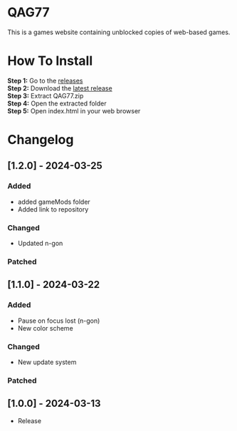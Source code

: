 # QAG77
This is a games website containing unblocked copies of web-based games.
# How To Install
**Step 1:** Go to the [releases](https://github.com/Gamerboss3094/QAG77/releases)  
**Step 2:** Download the [latest release](https://github.com/Gamerboss3094/QAG77/releases/latest)  
**Step 3:** Extract QAG77.zip  
**Step 4:** Open the extracted folder  
**Step 5:** Open index.html in your web browser  
# Changelog
## [1.2.0] - 2024-03-25
### Added
- added gameMods folder
- Added link to repository

### Changed
- Updated n-gon

### Patched

## [1.1.0] - 2024-03-22
### Added
- Pause on focus lost (n-gon)
- New color scheme

### Changed
- New update system

### Patched

## [1.0.0] - 2024-03-13
- Release
